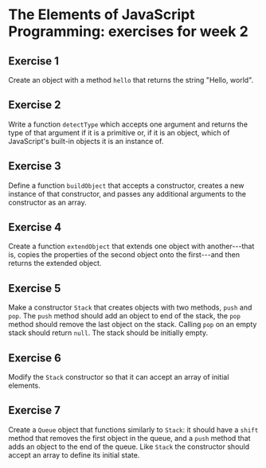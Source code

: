 The Elements of JavaScript Programming: exercises for week 2
============================================================

Exercise 1
----------

Create an object with a method `hello` that returns the string "Hello, world".

Exercise 2
----------

Write a function `detectType` which accepts one argument and returns the type
of that argument if it is a primitive or, if it is an object, which of
JavaScript's built-in objects it is an instance of.

Exercise 3
----------

Define a function `buildObject` that accepts a constructor, creates a new
instance of that constructor, and passes any additional arguments to the
constructor as an array.

Exercise 4
----------

Create a function `extendObject` that extends one object with another---that
is, copies the properties of the second object onto the first---and then
returns the extended object.

Exercise 5
----------

Make a constructor `Stack` that creates objects with two methods, `push` and
`pop`. The `push` method should add an object to end of the stack, the `pop`
method should remove the last object on the stack. Calling `pop` on an empty
stack should return `null`. The stack should be initially empty.

Exercise 6
----------

Modify the `Stack` constructor so that it can accept an array of initial
elements.

Exercise 7
----------

Create a `Queue` object that functions similarly to `Stack`: it should have a
`shift` method that removes the first object in the queue, and a `push` method
that adds an object to the end of the queue. Like `Stack` the constructor
should accept an array to define its initial state.
